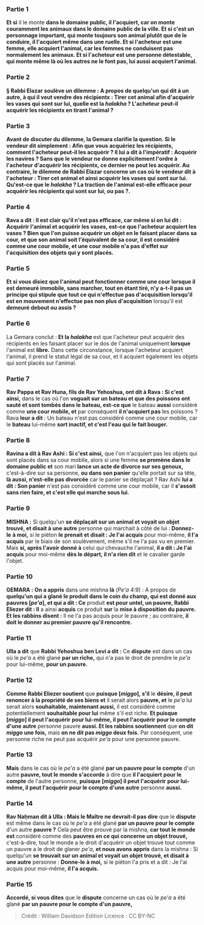 
### Partie 1
<b>Et si</b> il le monte <b>dans <b>le domaine public, il l'acquiert</b>, car on monte couramment les animaux dans le domaine public de la ville. <b>Et si c'est un personnage important,</b> qui monte toujours son animal plutôt que de le conduire, <b>il l'acquiert</b> même dans une ruelle. <b>Et si</b> l'acheteur <b>est une femme, elle acquiert</b> l'animal, car les femmes ne conduisent pas normalement les animaux. <b>Et si</b> l'acheteur <b>est une personne détestable,</b> qui monte même là où les autres ne le font pas, lui aussi <b>acquiert</b> l'animal.

### Partie 2
§ <b>Rabbi Elazar soulève un dilemme :</b> A propos de <b>quelqu'un qui dit à un autre,</b> à qui il veut vendre des récipientx : <b>Tirer cet animal afin</b> d'<b>acquérir</b> les <b>vases qui sont sur lui, quelle est</b> la <i>halakha</i> ? L'acheteur peut-il acquérir les récipientx en tirant l'animal ?

### Partie 3
Avant de discuter du dilemme, la Gemara clarifie la question. Si le vendeur dit simplement : <b>Afin</b> que vous <b>acquériez</b> les récipients, comment l'acheteur peut-il les acquérir ? <b>Il lui a dit</b> à l'impératif : <b>Acquérir</b> les navires ? Sans que le vendeur ne donne explicitement l'ordre à l'acheteur d'acquérir les récipientx, ce dernier ne peut les acquérir. <b>Au contraire,</b> le dilemme de Rabbi Elazar concerne un cas où le vendeur dit à l'acheteur : <b>Tirer cet animal et</b> ainsi <b>acquérir</b> les <b>vases qui sont</b> sur lui. <b>Qu'est-ce que</b> le <i>halakha</i> ? <b>La traction de l'animal est-elle efficace</b> pour <b>acquérir</b> les <b>récipientx</b> qui sont sur lui, <b>ou pas ?</b>.

### Partie 4
<b>Rava a dit :</b> Il est clair qu'il n'est pas efficace, car même <b>si on lui dit : Acquérir</b> l'<b>animal et acquérir</b> les <b>vases, est-ce que</b> l'acheteur <b>acquiert</b> les <b>vases ?</b> Bien que l'on puisse acquérir un objet en le faisant placer dans sa cour, et que son animal soit l'équivalent de sa cour, <b>il est</b> considéré comme <b>une cour mobile, et une cour mobile n'a pas d'effet sur l'acquisition</b> des objets qui y sont placés.

### Partie 5
<b>Et si vous disiez</b> que l'animal peut fonctionner comme une cour <b>lorsque</b> il est <b>demeuré immobile</b>, sans marcher, tout en étant tiré, <b>n'y a-t-il pas</b> un principe qui stipule que <b>tout ce qui n'effectue pas d'acquisition lorsqu'il est en mouvement</b> n'effectue pas non plus d'acquisition</b> lorsqu'il est <b>demeuré debout ou assis ?</b>

### Partie 6
La Gemara conclut : <b>Et la <i>halakha</i></b> est que l'acheteur peut acquérir des récipients en les faisant placer sur le dos de l'animal uniquement <b>lorsque</b> l'animal est <b>libre.</b> Dans cette circonstance, lorsque l'acheteur acquiert l'animal, il prend le statut légal de sa cour, et il acquiert également les objets qui sont placés sur l'animal.

### Partie 7
<b>Rav Pappa et Rav Huna, fils de Rav Yehoshua, ont dit à Rava : Si c'est ainsi,</b> dans le cas où l'on <b>voguait sur un bateau et que des poissons ont sauté et sont tombés dans le bateau, est-ce que</b> le bateau <b>aussi</b> considéré comme <b>une cour mobile, et</b> par conséquent <b>il n'acquiert pas</b> les poissons ? Rava <b>leur a dit</b> : Un bateau n'est pas considéré comme une cour mobile, car le <b>bateau</b> lui-même <b>sort inactif, et c'est l'eau qui le fait bouger.</b>

### Partie 8
<b>Ravina a dit à Rav Ashi : Si c'est ainsi,</b> que l'on n'acquiert pas les objets qui sont placés dans sa cour mobile, alors si une femme <b>se promène dans le domaine public et</b> son mari <b>lance un acte de divorce sur ses genoux,</b> c'est-à-dire sur sa personne, <b>ou dans son panier</b> qu'elle portait sur sa tête, <b>là aussi, n'est-elle pas divorcée</b> car le panier se déplaçait ? Rav Ashi <b>lui a dit : Son panier</b> n'est pas considéré comme une cour mobile, car il <b>s'assoit sans rien faire, et c'est elle qui marche sous lui.</b>

### Partie 9
<strong>MISHNA :</strong> Si quelqu'un <b>se déplaçait sur un animal et voyait un objet trouvé, et disait à une autre</b> personne qui marchait à côté de lui : <b>Donnez-le</b> <b>à moi,</b> si le piéton <b>le prenait et disait : Je l'ai acquis</b> pour moi-même, <b>il l'a acquis</b> par le biais de son soulèvement, même s'il ne l'a pas vu en premier. Mais <b>si, après l'avoir donné à</b> celui qui chevauche l'animal, <b>il a dit : Je l'ai acquis</b> pour moi-même <b>dès le départ, il n'a rien dit</b> et le cavalier garde l'objet.

### Partie 10
<strong>GEMARA :</strong> <b>On a appris</b> dans une mishna <b>là</b> (<i>Pe'a</i> 4:9) : A propos de <b>quelqu'un qui a glané le produit dans le coin du champ, qui est donné aux pauvres [<i>pe'a</i>], et qui a dit : Ce</b> produit <b>est pour untel, un pauvre, Rabbi Eliezer dit : Il</b> a ainsi <b>acquis</b> ce produit <b>sur</b> la <b>mise à disposition du pauvre. Et les rabbins disent :</b> Il ne l'a pas acquis pour le pauvre ; au contraire, <b>il doit le donner au premier pauvre qu'il rencontre.</b>

### Partie 11
<b>Ulla a dit</b> que <b>Rabbi Yehoshua ben Levi a dit :</b> Ce <b>dispute</b> est dans un cas où le <i>pe'a</i> a été glané <b>par un riche,</b> qui n'a pas le droit de prendre le <i>pe'a</i> pour lui-même, <b>pour un pauvre.</b>

### Partie 12
<b>Comme Rabbi Eliezer soutient</b> que <b>puisque [<i>miggo</i>], s'il</b> le <b>désire, il peut renoncer à la propriété de ses biens et</b> il serait alors <b>pauvre, et</b> le <i>pe'a</i> lui serait alors <b>souhaitable, maintenant aussi,</b> il est considéré comme potentiellement <b>souhaitable pour lui</b> même s'il est riche. <b>Et puisque [<i>miggo</i>] il peut l'acquérir</b> <b>pour lui-même, il peut l'acquérir</b> <b>pour le compte d'une autre</b> personne pauvre <b>aussi. Et les rabbins soutiennent</b> que <b>on dit <i>miggo</i> une fois,</b> mais <b>on ne dit pas <i>miggo</i> deux fois.</b> Par conséquent, une personne riche ne peut pas acquérir <i>pe'a</i> pour une personne pauvre.

### Partie 13
<b>Mais</b> dans le cas où le <i>pe'a</i> a été glané <b>par un pauvre pour le compte</b> d'un autre <b>pauvre, tout le monde s'accorde</b> à dire que <b>il l'acquiert</b> <b>pour le compte</b> de l'autre personne, <b>puisque [<i>miggo</i>] il peut l'acquérir</b> <b>pour lui-même, il peut l'acquérir</b> <b>pour le compte d'une autre</b> personne <b>aussi. </b>

### Partie 14
<b>Rav Naḥman dit à Ulla : Mais le Maître ne devrait-il pas dire</b> que le <b>dispute</b> est même dans le cas où le <i>pe'a</i> a été glané <b>par un pauvre pour le compte</b> d'un autre <b>pauvre ?</b> Cela peut être prouvé par la mishna, <b>car tout le monde est</b> considéré comme des <b>pauvres en ce qui concerne un objet trouvé,</b> c'est-à-dire, tout le monde a le droit d'acquérir un objet trouvé tout comme un pauvre a le droit de glaner <i>pe'a</i>, <b>et nous avons appris</b> dans la mishna : Si quelqu'un <b>se trouvait sur un animal et voyait un objet trouvé, et disait à une autre</b> personne : <b>Donne-le</b> <b>à moi,</b> si le piéton</b> l'a pris et a dit : Je l'ai acquis</b> pour moi-même, <b>il l'a acquis.</b>

### Partie 15
<b>Accordé, si vous dites</b> que le <b>dispute</b> concerne un cas où le <i>pe'a</i> a été glané <b>par un pauvre pour le compte d'un pauvre,</b>

>Crédit : William Davidson Edition
>Licence : CC BY-NC